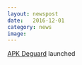 ```yaml
---
layout: newspost
date:   2016-12-01
category: news
image: 
---
```


[APK Deguard](http://apk-deguard.com/) launched